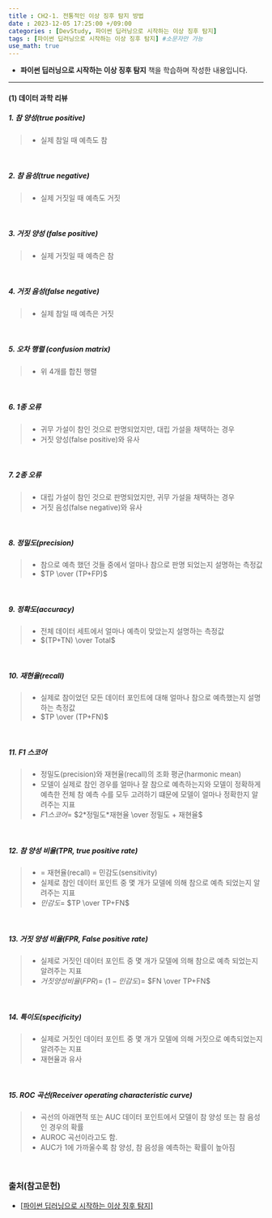 ```yaml
---
title : CH2-1. 전통적인 이상 징후 탐지 방법
date : 2023-12-05 17:25:00 +/09:00
categories : [DevStudy, 파이썬 딥러닝으로 시작하는 이상 징후 탐지]
tags : [파이썬 딥러닝으로 시작하는 이상 징후 탐지] #소문자만 가능
use_math: true
---
```


* **파이썬 딥러닝으로 시작하는 이상 징후 탐지** 책을 학습하며 작성한 내용입니다.

--- 

#### (1) 데이터 과학 리뷰

##### 1. 참 양성(true positive)
> - 실제 참일 때 예측도 참

&nbsp;
##### 2. 참 음성(true negative)
> - 실제 거짓일 때 예측도 거짓

&nbsp;
##### 3. 거짓 양성 (false positive)
> - 실제 거짓일 때 예측은 참

&nbsp;
##### 4. 거짓 음성(false negative)
> - 실제 참일 때 예측은 거짓

&nbsp;
##### 5. 오차 행렬 (confusion matrix)
> - 위 4개를 합친 행렬


&nbsp;

 
##### 6. 1종 오류
> - 귀무 가설이 참인 것으로 판명되었지만, 대립 가설을 채택하는 경우
> - 거짓 양성(false positive)와 유사

&nbsp;
##### 7. 2종 오류
> - 대립 가설이 참인 것으로 판명되었지만, 귀무 가설을 채택하는 경우
> - 거짓 음성(false negative)와 유사

&nbsp;

##### 8. 정밀도(precision)
> - 참으로 예측 했던 것들 중에서 얼마나 참으로 판명 되었는지 설명하는 측정값
> - $TP \over (TP+FP)$


&nbsp;
##### 9. 정확도(accuracy)
> - 전체 데이터 세트에서 얼마나 예측이 맞았는지 설명하는 측정값
> - $(TP+TN) \over Total$

&nbsp;
##### 10. 재현율(recall)
> - 실제로 참이었던 모든 데이터 포인트에 대해 얼마나 참으로 예측했는지 설명하는 측정값
> - $TP \over (TP+FN)$

&nbsp;

##### 11. F1 스코어
> - 정밀도(precision)와 재현율(recall)의 조화 평균(harmonic mean)
> - 모델이 실제로 참인 경우를 얼마나 잘 참으로 예측하는지와 모델이 정확하게 예측한 전체 참 예측 수를 모두 고려하기 떄문에 모델이 얼마나 정확한지 알려주는 지표
> - $F1 스코어 =$ $2*정밀도*재현율 \over 정밀도 + 재현율$

&nbsp;
##### 12. 참 양성 비율(TPR, true positive rate)
> - = 재현율(recall) = 민감도(sensitivity)
> - 실제로 참인 데이터 포인트 중 몇 개가 모델에 의해 참으로 예측 되었는지 알려주는 지표
> - $민감도 =$ $TP \over TP+FN$

&nbsp;
##### 13. 거짓 양성 비율(FPR, False positive rate)
> - 실제로 거짓인 데이터 포인트 중 몇 개가 모델에 의해 참으로 예측 되었는지 알려주는 지표
> - $거짓 양성 비율(FPR) =$ $(1-민감도) =$ $FN \over TP+FN$

&nbsp;
##### 14. 특이도(specificity)
> - 실제로 거짓인 데이터 포인트 중 몇 개가 모델에 의해 거짓으로 예측되었는지 알려주는 지표
> - 재현율과 유사

&nbsp;
##### 15. ROC 곡선(Receiver operating characteristic curve)
> - 곡선의 아래면적 또는 AUC 데이터 포인트에서 모델이 참 양성 또는 참 음성인 경우의 확률
> - AUROC 곡선이라고도 함.
> - AUC가 1에 가까울수록 참 양성, 참 음성을 예측하는 확률이 높아짐

&nbsp;
### 출처(참고문헌)
* [[파이썬 딥러닝으로 시작하는 이상 징후 탐지]](https://product.kyobobook.co.kr/detail/S000001732457)





